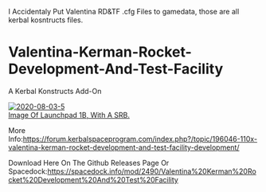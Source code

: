 I Accidentaly Put Valentina RD&TF .cfg Files to gamedata, those are all kerbal kosntructs files.
# Valentina-Kerman-Rocket-Development-And-Test-Facility
A Kerbal Konstructs Add-On

<a href="https://ibb.co/cxbXJN7"><img src="https://i.ibb.co/R7h42CV/2020-08-03-5.png" alt="2020-08-03-5" border="0"></a><br /><a target='_blank' href='https://imgbb.com/'>Image Of Launchpad 1B, With A SRB.</a><br />

More Info:https://forum.kerbalspaceprogram.com/index.php?/topic/196046-110x-valentina-kerman-rocket-development-and-test-facility-development/

Download Here On The Github Releases Page Or
Spacedock:https://spacedock.info/mod/2490/Valentina%20Kerman%20Rocket%20Development%20And%20Test%20Facility
